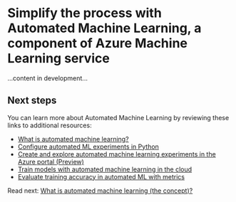 # Simplify the process with Automated Machine Learning, a component of Azure Machine Learning service

...content in development...

## Next steps

You can learn more about Automated Machine Learning by reviewing these links to additional resources:

- [What is automated machine learning?](https://docs.microsoft.com/en-us/azure/machine-learning/service/concept-automated-ml)
- [Configure automated ML experiments in Python](https://docs.microsoft.com/en-us/azure/machine-learning/service/how-to-configure-auto-train)
- [Create and explore automated machine learning experiments in the Azure portal (Preview)](https://docs.microsoft.com/en-us/azure/machine-learning/service/how-to-create-portal-experiments)
- [Train models with automated machine learning in the cloud](https://docs.microsoft.com/en-us/azure/machine-learning/service/how-to-auto-train-remote)
- [Evaluate training accuracy in automated ML with metrics](https://docs.microsoft.com/en-us/azure/machine-learning/service/how-to-understand-accuracy-metrics)

Read next: [What is automated machine learning (the concept)?](./what-is-automl.md)